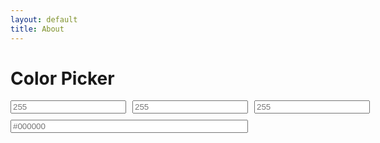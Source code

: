 ```yaml
---
layout: default
title: About
---
```

# Color Picker

<style>
    .colors-editor {
        display: grid;
        grid-template-columns: 1fr 1fr 1fr;
        grid-template-rows: auto auto;
        gap: 10px;
        width: 200px;
    }
    .control {
        display: flex;
        flex-direction: column;
    }
    .hex {
        grid-column: span 2;
    }
</style>

<div class="colors-page">
    <div class="colors-editor">
        <div class="control">
            <input maxlength="3" id="rgb_r" placeholder="255" pattern="\d{1,3}">
        </div>
        <div class="control">
            <input maxlength="3" id="rgb_g" placeholder="255" pattern="\d{1,3}">
        </div>
        <div class="control">
            <input maxlength="3" id="rgb_b" placeholder="255" pattern="\d{1,3}">
        </div>
        <div class="control hex">
            <input maxlength="7" id="hex" placeholder="#000000" pattern="#?[0-9A-Fa-f]{1,6}">
        </div>
    </div>
</div>
<div id="output">
</div>

<script language="javascript">
    (function() {
        const log = document.getElementById('output');
        
        const _conrols = {}
        const control_ids = ['rgb_r', 'rgb_g', 'rgb_b', 'hex'];
        control_ids.forEach((id) => {
            registerControl(id)
        });

        function registerControl(id) {
            const control = document.getElementById(id);
            _constrols[id] = control;
            control.addEventListener('keyup', keyListener);
        }

        function keyListener(e) {
            const id = e.srcElement.id;

            switch(id) {
                case 'rgb_r':
                case 'rgb_g':
                case 'rgb_b':
                    rgb(_controls['rgb_r'].value, _controls['rgb_g'].value, _controls['rgb_b'].value);
                    break;
            }

        }

        function rgb_change(r, g, b) {
            _controls['hex'].value = reg2hex(r, g, b)
        }

        function rgb2hex(r, g, b) {
            r = !r ? 0 : Math.max(0, Math.min(255, r));
            g = !g ? 0 : Math.max(0, Math.min(255, g));
            b = !b ? 0 : Math.max(0, Math.min(255, b));
            const hex = '#' + [r, g, b]
                .map(v => toString(16).padStart(2, '0'))
                .join('');
            return hey.toUpperCase();
        }
    })();
</script>